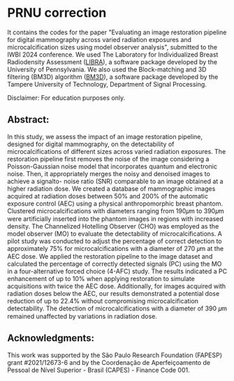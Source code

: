 # PRNU correction

It contains the codes for the paper "Evaluating an image restoration pipeline for digital mammography across varied radiation exposures and microcalcification sizes using model observer analysis", submitted to the IWBI 2024 conference. 
We used The Laboratory for Individualized Breast Radiodensity Assessment ([LIBRA](https://www.med.upenn.edu/sbia/libra.html)), a software package developed by the University of Pennsylvania. 
We also used the Block-matching and 3D filtering (BM3D) algorithm ([BM3D](https://webpages.tuni.fi/foi/GCF-BM3D/)), a software package developed by the Tampere University of Technology, Department of Signal Processing. 

Disclaimer: For education purposes only.

## Abstract:
In this study, we assess the impact of an image restoration pipeline, designed for digital mammography, on the detectability of microcalcifications of different sizes across varied radiation exposures. The restoration pipeline first removes the noise of the image considering a Poisson-Gaussian noise model that incorporates quantum and electronic noise. Then, it appropriately merges the noisy and denoised images to achieve a signalto- noise ratio (SNR) comparable to an image obtained at a higher radiation dose. We created a database of mammographic images acquired at radiation doses between 50% and 200% of the automatic exposure control (AEC) using a physical anthropomorphic breast phantom. Clustered microcalcifications with diameters ranging from 190𝜇m to 390𝜇m were artificially inserted into the phantom images in regions with increased density. The Channelized Hotelling Observer (CHO) was employed as the model observer (MO) to evaluate the detectability of microcalcifications. A pilot study was conducted to adjust the percentage of correct detection to approximately 75% for microcalcifications with a diameter of 270 𝜇m at the AEC dose. We applied the restoration pipeline to the image dataset and calculated the percentage of correctly detected signals (PC) using the MO in a four-alternative forced choice (4-AFC) study. The results indicated a PC enhancement of up to 10% when applying restoration to simulate acquisitions with twice the AEC dose. Additionally, for images acquired with radiation doses below the AEC, our results demonstrated a potential dose reduction of up to 22.4% without compromising microcalcification detectability. The detection of microcalcifications with a diameter of 390 𝜇m remained unaffected by variations in radiation dose.

## Acknowledgments:
This work was supported by the São Paulo Research Foundation (FAPESP) grant #2021/12673-6 and by the Coordenação de Aperfeiçoamento de Pessoal de Nível Superior - Brasil (CAPES) - Finance Code 001.
